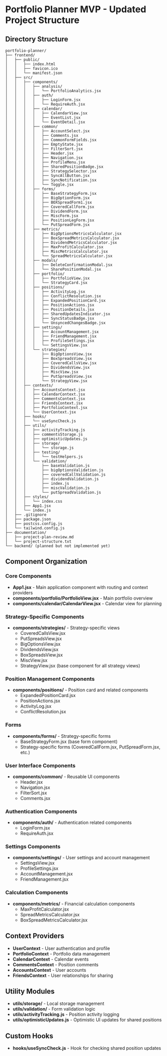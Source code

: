 # Portfolio Planner MVP - Updated Project Structure

## Directory Structure
```
portfolio-planner/
├── frontend/
│   ├── public/
│   │   ├── index.html
│   │   ├── favicon.ico
│   │   └── manifest.json
│   ├── src/
│   │   ├── components/
│   │   │   ├── analysis/
│   │   │   │   └── PortfolioAnalytics.jsx
│   │   │   ├── auth/
│   │   │   │   ├── LoginForm.jsx
│   │   │   │   └── RequireAuth.jsx
│   │   │   ├── calendar/
│   │   │   │   ├── CalendarView.jsx
│   │   │   │   ├── EventList.jsx
│   │   │   │   └── EventDetail.jsx
│   │   │   ├── common/
│   │   │   │   ├── AccountSelect.jsx
│   │   │   │   ├── Comments.jsx
│   │   │   │   ├── CommonFormFields.jsx
│   │   │   │   ├── EmptyState.jsx
│   │   │   │   ├── FilterSort.jsx
│   │   │   │   ├── Header.jsx
│   │   │   │   ├── Navigation.jsx
│   │   │   │   ├── ProfileMenu.jsx
│   │   │   │   ├── SharedPositionBadge.jsx
│   │   │   │   ├── StrategySelector.jsx
│   │   │   │   ├── SyncAllButton.jsx
│   │   │   │   ├── SyncNotification.jsx
│   │   │   │   └── Toggle.jsx
│   │   │   ├── forms/
│   │   │   │   ├── BaseStrategyForm.jsx
│   │   │   │   ├── BigOptionForm.jsx
│   │   │   │   ├── BOXSpreadForm1.jsx
│   │   │   │   ├── CoveredCallForm.jsx
│   │   │   │   ├── DividendForm.jsx
│   │   │   │   ├── MiscForm.jsx
│   │   │   │   ├── PositionLegForm.jsx
│   │   │   │   └── PutSpreadForm.jsx
│   │   │   ├── metrics/
│   │   │   │   ├── BigOptionsMetricsCalculator.jsx
│   │   │   │   ├── BoxSpreadMetricsCalculator.jsx
│   │   │   │   ├── DividendMetricsCalculator.jsx
│   │   │   │   ├── MaxProfitCalculator.jsx
│   │   │   │   ├── MiscMetricsCalculator.jsx
│   │   │   │   └── SpreadMetricsCalculator.jsx
│   │   │   ├── modals/
│   │   │   │   ├── DeleteConfirmationModal.jsx
│   │   │   │   └── SharePositionModal.jsx
│   │   │   ├── portfolio/
│   │   │   │   ├── PortfolioView.jsx
│   │   │   │   └── StrategyCard.jsx
│   │   │   ├── positions/
│   │   │   │   ├── ActivityLog.jsx
│   │   │   │   ├── ConflictResolution.jsx
│   │   │   │   ├── ExpandedPositionCard.jsx
│   │   │   │   ├── PositionActions.jsx
│   │   │   │   ├── PositionDetails.jsx
│   │   │   │   ├── SharedUpdatesIndicator.jsx
│   │   │   │   ├── SyncStatusBadge.jsx
│   │   │   │   └── UnsyncedChangesBadge.jsx
│   │   │   ├── settings/
│   │   │   │   ├── AccountManagement.jsx
│   │   │   │   ├── FriendManagement.jsx
│   │   │   │   ├── ProfileSettings.jsx
│   │   │   │   └── SettingsView.jsx
│   │   │   └── strategies/
│   │   │       ├── BigOptionsView.jsx
│   │   │       ├── BoxSpreadsView.jsx
│   │   │       ├── CoveredCallsView.jsx
│   │   │       ├── DividendsView.jsx
│   │   │       ├── MiscView.jsx
│   │   │       ├── PutSpreadsView.jsx
│   │   │       └── StrategyView.jsx
│   │   ├── contexts/
│   │   │   ├── AccountsContext.jsx
│   │   │   ├── CalendarContext.jsx
│   │   │   ├── CommentsContext.jsx
│   │   │   ├── FriendsContext.jsx
│   │   │   ├── PortfolioContext.jsx
│   │   │   └── UserContext.jsx
│   │   ├── hooks/
│   │   │   └── useSyncCheck.js
│   │   ├── utils/
│   │   │   ├── activityTracking.js
│   │   │   ├── commentsStorage.js
│   │   │   ├── optimisticUpdates.js
│   │   │   ├── storage/
│   │   │   │   └── storage.js
│   │   │   ├── testing/
│   │   │   │   └── testHelpers.js
│   │   │   └── validation/
│   │   │       ├── baseValidation.js
│   │   │       ├── bigOptionsValidation.js
│   │   │       ├── coveredCallValidation.js
│   │   │       ├── dividendValidation.js
│   │   │       ├── index.js
│   │   │       ├── miscValidation.js
│   │   │       └── putSpreadValidation.js
│   │   ├── styles/
│   │   │   └── index.css
│   │   ├── App1.jsx
│   │   └── index.js
│   ├── .gitignore
│   ├── package.json
│   ├── postcss.config.js
│   └── tailwind.config.js
├── documentation/
│   ├── project-plan-review.md
│   └── project-structure.txt
└── backend/ (planned but not implemented yet)
```

## Component Organization

### Core Components
- **App1.jsx** - Main application component with routing and context providers
- **components/portfolio/PortfolioView.jsx** - Main portfolio overview
- **components/calendar/CalendarView.jsx** - Calendar view for planning

### Strategy-Specific Components
- **components/strategies/** - Strategy-specific views
  - CoveredCallsView.jsx
  - PutSpreadsView.jsx
  - BigOptionsView.jsx
  - DividendsView.jsx
  - BoxSpreadsView.jsx
  - MiscView.jsx
  - StrategyView.jsx (base component for all strategy views)

### Position Management Components
- **components/positions/** - Position card and related components
  - ExpandedPositionCard.jsx
  - PositionActions.jsx
  - ActivityLog.jsx
  - ConflictResolution.jsx

### Forms 
- **components/forms/** - Strategy-specific forms
  - BaseStrategyForm.jsx (base form component)
  - Strategy-specific forms (CoveredCallForm.jsx, PutSpreadForm.jsx, etc.)

### User Interface Components
- **components/common/** - Reusable UI components
  - Header.jsx
  - Navigation.jsx
  - FilterSort.jsx
  - Comments.jsx

### Authentication Components
- **components/auth/** - Authentication related components
  - LoginForm.jsx
  - RequireAuth.jsx

### Settings Components
- **components/settings/** - User settings and account management
  - SettingsView.jsx
  - ProfileSettings.jsx
  - AccountManagement.jsx
  - FriendManagement.jsx

### Calculation Components
- **components/metrics/** - Financial calculation components
  - MaxProfitCalculator.jsx
  - SpreadMetricsCalculator.jsx
  - BoxSpreadMetricsCalculator.jsx

## Context Providers
- **UserContext** - User authentication and profile
- **PortfolioContext** - Portfolio data management
- **CalendarContext** - Calendar events
- **CommentsContext** - Position comments
- **AccountsContext** - User accounts
- **FriendsContext** - User relationships for sharing

## Utility Modules
- **utils/storage/** - Local storage management
- **utils/validation/** - Form validation logic
- **utils/activityTracking.js** - Position activity logging
- **utils/optimisticUpdates.js** - Optimistic UI updates for shared positions

## Custom Hooks
- **hooks/useSyncCheck.js** - Hook for checking shared position updates